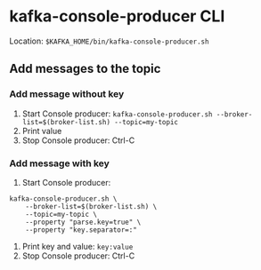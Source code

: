 # kafka-console-producer CLI

Location: `$KAFKA_HOME/bin/kafka-console-producer.sh`

## Add messages to the topic

### Add message without key
1. Start Console producer: `kafka-console-producer.sh --broker-list=$(broker-list.sh) --topic=my-topic`
1. Print value
1. Stop Console producer: Ctrl-C

### Add message with key
1. Start Console producer: 
```
kafka-console-producer.sh \
	--broker-list=$(broker-list.sh) \
	--topic=my-topic \
	--property "parse.key=true" \
	--property "key.separator=:"
```
1. Print key and value: `key:value`
1. Stop Console producer: Ctrl-C
